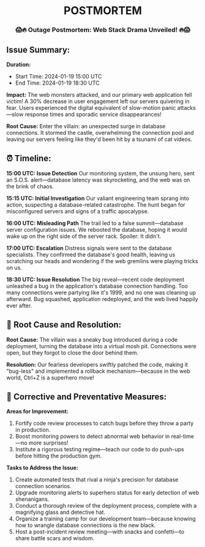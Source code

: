 <h1 align="center">POSTMORTEM</h1>

### <div align="center">😱🔥 Outage Postmortem: Web Stack Drama Unveiled! 🔥😱</div>

## Issue Summary:

**Duration:**
- Start Time: 2024-01-19 15:00 UTC
- End Time: 2024-01-19 18:30 UTC

**Impact:**
The web monsters attacked, and our primary web application fell victim! A 30% decrease in user engagement left our servers quivering in fear. Users experienced the digital equivalent of slow-motion panic attacks—slow response times and sporadic service disappearances!

**Root Cause:**
Enter the villain: an unexpected surge in database connections. It stormed the castle, overwhelming the connection pool and leaving our servers feeling like they'd been hit by a tsunami of cat videos.

## ⏰ Timeline:

**15:00 UTC: Issue Detection**
Our monitoring system, the unsung hero, sent an S.O.S. alert—database latency was skyrocketing, and the web was on the brink of chaos.

**15:15 UTC: Initial Investigation**
Our valiant engineering team sprang into action, suspecting a database-related catastrophe. The hunt began for misconfigured servers and signs of a traffic apocalypse.

**16:00 UTC: Misleading Path**
The trail led to a false summit—database server configuration issues. We rebooted the database, hoping it would wake up on the right side of the server rack. Spoiler: It didn't.

**17:00 UTC: Escalation**
Distress signals were sent to the database specialists. They confirmed the database's good health, leaving us scratching our heads and wondering if the web gremlins were playing tricks on us.

**18:30 UTC: Issue Resolution**
The big reveal—recent code deployment unleashed a bug in the application's database connection handling. Too many connections were partying like it's 1999, and no one was cleaning up afterward. Bug squashed, application redeployed, and the web lived happily ever after.

## 🤯 Root Cause and Resolution:

**Root Cause:**
The villain was a sneaky bug introduced during a code deployment, turning the database into a virtual mosh pit. Connections were open, but they forgot to close the door behind them.

**Resolution:**
Our fearless developers swiftly patched the code, making it "bug-less" and implemented a rollback mechanism—because in the web world, Ctrl+Z is a superhero move!

## 🚀 Corrective and Preventative Measures:

**Areas for Improvement:**
1. Fortify code review processes to catch bugs before they throw a party in production.
2. Boost monitoring powers to detect abnormal web behavior in real-time—no more surprises!
3. Institute a rigorous testing regime—teach our code to do push-ups before hitting the production gym.

**Tasks to Address the Issue:**
1. Create automated tests that rival a ninja's precision for database connection scenarios. 
2. Upgrade monitoring alerts to superhero status for early detection of web shenanigans. 
3. Conduct a thorough review of the deployment process, complete with a magnifying glass and detective hat. 
4. Organize a training camp for our development team—because knowing how to wrangle database connections is the new black. 
5. Host a post-incident review meeting—with snacks and confetti—to share battle scars and wisdom.
